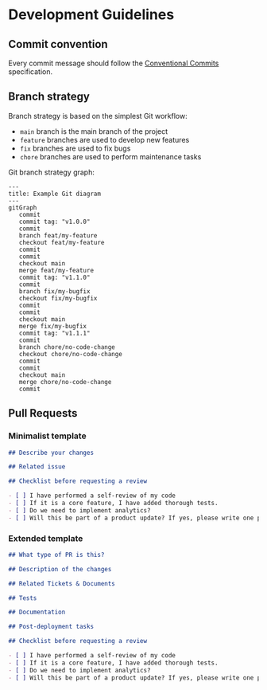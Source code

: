 # Development Guidelines

## Commit convention

Every commit message should follow the [Conventional Commits](https://www.conventionalcommits.org/) specification.

## Branch strategy

Branch strategy is based on the simplest Git workflow:

* `main` branch is the main branch of the project
* `feature` branches are used to develop new features
* `fix` branches are used to fix bugs
* `chore` branches are used to perform maintenance tasks

Git branch strategy graph:

```mermaid
---
title: Example Git diagram
---
gitGraph
   commit
   commit tag: "v1.0.0"
   commit
   branch feat/my-feature
   checkout feat/my-feature
   commit
   commit
   checkout main
   merge feat/my-feature
   commit tag: "v1.1.0"
   commit
   branch fix/my-bugfix
   checkout fix/my-bugfix
   commit
   commit
   checkout main
   merge fix/my-bugfix
   commit tag: "v1.1.1"
   commit
   branch chore/no-code-change
   checkout chore/no-code-change
   commit
   commit
   checkout main
   merge chore/no-code-change
   commit
```

## Pull Requests

### Minimalist template

```markdown
## Describe your changes

## Related issue

## Checklist before requesting a review

- [ ] I have performed a self-review of my code
- [ ] If it is a core feature, I have added thorough tests.
- [ ] Do we need to implement analytics?
- [ ] Will this be part of a product update? If yes, please write one phrase about this update.
```

### Extended template

```markdown
## What type of PR is this?

## Description of the changes

## Related Tickets & Documents

## Tests

## Documentation

## Post-deployment tasks

## Checklist before requesting a review

- [ ] I have performed a self-review of my code
- [ ] If it is a core feature, I have added thorough tests.
- [ ] Do we need to implement analytics?
- [ ] Will this be part of a product update? If yes, please write one phrase about this update.
```
